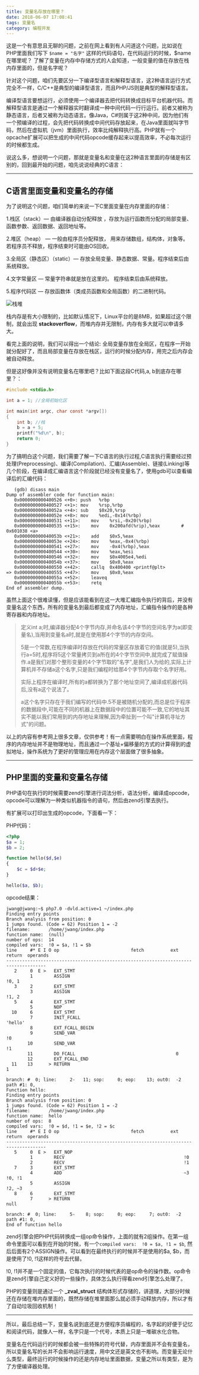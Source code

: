 ```yaml
---
title: 变量名存放在哪里？
date: 2018-06-07 17:08:41
tags: 变量名
category: 编程开发
---
```


这是一个有意思且无聊的问题，之前在网上看到有人问道这个问题，比如说在PHP里面我们写下 ```$name = "名字"``` 这样的代码语句，在代码运行的时候，$name 在哪里呢？ 了解了变量在内存中存储方式的人会知道，一般变量的值在存放在栈内存里面的，但是名字呢？

针对这个问题，咱们先要区分一下编译型语言和解释型语言，这2种语言运行方式完全不一样，C/C++是典型的编译型语言，而且PHP/JS则是典型的解释型语言。

<!--more-->

编译型语言要想运行，必须使用一个编译器去把代码转换成目标平台机器代码。而解释型语言是通过一个解释器实时翻译成一种中间代码一行行运行。前者又被称为静态语言，后者又被称为动态语言。像Java，C#则属于这2种中间，因为他们有一个预编译的过程，会先把代码转换成中间代码存放起来，在Java里面就叫字节码，然后在虚拟机（jvm）里面执行，效率比纯解释执行高。PHP就有一个opcache扩展可以把生成的中间代码opcode缓存起来以提高效率，不必每次运行的时候都生成。

说这么多，想说明一个问题，那就是变量名和变量在这2种语言里面的存储是有区别的，回到最开始的问题，咱先说说经典的C语言：

---

## C语言里面变量和变量名的存储

为了说明这个问题，咱们简单的来说一下C里面变量在内存里面的存储：

1.栈区（stack）— 由编译器自动分配释放 ，存放为运行函数而分配的局部变量、函数参数、返回数据、返回地址等。

2.堆区（heap） — 一般由程序员分配释放， 用来存储数组，结构体，对象等。若程序员不释放，程序结束时可能由OS回收。

3.全局区（静态区）（static）— 存放全局变量、静态数据、常量。程序结束后由系统释放。

4.文字常量区 — 常量字符串就是放在这里的。 程序结束后由系统释放。

5.程序代码区 — 存放函数体（类成员函数和全局函数）的二进制代码。

![栈堆](http://ww1.sinaimg.cn/mw690/5f6e3e27ly1fxehedktbwj20u70fn75i.jpg)

栈内存是有大小限制的，比如默认情况下，Linux平台的是8MB，如果超过这个限制，就会出现 **stackoverflow**，而堆内存并无限制，内存有多大就可以申请多大。

看完上面的说明，我们可以得出一个结论: 全局变量存放在全局区，在程序一开始就分配好了，而且局部变量在存放在栈区，运行的时候分配内存，用完之后内存会被自动释放。

但是这好像并没有说明变量名在哪里吧？比如下面这段C代码,a, b到底存在哪里？：

```C
#include <stdio.h>

int a = 1; //全局初始化区

int main(int argc, char const *argv[])
{
    int b; //栈
    b = a + 5;
    printf("%d\n", b);
    return 0;
}
```

为了搞明白这个问题，我们需要了解一下C语言的执行过程,C语言执行需要经过预处理(Preprocessing)、编译(Compilation)、汇编(Assemble)、链接(Linking)等几个阶段，在编译成汇编语言这个阶段就已经没有变量名了，使用gdb可以查看编译后的汇编代码：

```AS
   (gdb) disass main
Dump of assembler code for function main:
   0x0000000000400526 <+0>:	push   %rbp
   0x0000000000400527 <+1>:	mov    %rsp,%rbp
   0x000000000040052a <+4>:	sub    $0x20,%rsp
   0x000000000040052e <+8>:	mov    %edi,-0x14(%rbp)
   0x0000000000400531 <+11>:	mov    %rsi,-0x20(%rbp)
   0x0000000000400535 <+15>:	mov    0x200afd(%rip),%eax        # 0x601038 <a>
   0x000000000040053b <+21>:	add    $0x5,%eax
   0x000000000040053e <+24>:	mov    %eax,-0x4(%rbp)
   0x0000000000400541 <+27>:	mov    -0x4(%rbp),%eax
   0x0000000000400544 <+30>:	mov    %eax,%esi
   0x0000000000400546 <+32>:	mov    $0x4005e4,%edi
   0x000000000040054b <+37>:	mov    $0x0,%eax
   0x0000000000400550 <+42>:	callq  0x400400 <printf@plt>
=> 0x0000000000400555 <+47>:	mov    $0x0,%eax
   0x000000000040055a <+52>:	leaveq 
   0x000000000040055b <+53>:	retq   
End of assembler dump.
```

虽然上面这个很难读懂，但是应该能看到在这一大堆汇编指令执行的背后，并没有变量名这个东西，所有的变量名到最后都变成了内存地址，汇编指令操作的是各种寄存器和内存地址。

>定义int a;时,编译器分配4个字节内存,并命名该4个字节的空间名字为a(即变量名),当用到变量名a时,就是在使用那4个字节的内存空间。 
>
>5是一个常数,在程序编译时存放在代码的常量区存放着它的值(就是5),当执行a=5时,程序将5这个常量拷贝到a所在的4个字节空间中,就完成了赋值操作.a是我们对那个整形变量的4个字节取的"名字",是我们人为给的,实际上计算机并不存储a这个名字,只是我们编程时给那4个字节内存取个名字好用。
>
>实际上程序在编译时,所有的a都转换为了那个地址空间了,编译成机器代码后,没有a这个说法了。
>
>a这个名字只存在于我们编写的代码中.5不是被随机分配的,而总是位于程序的数据段中,可能在不同的机器上在数据段中的位置可能不一致,它的地址其实不能以我们常用到的内存地址来理解,因为牵扯到一个叫"计算机寻址方式"的问题。

以上的内容有参考网上很多文章，仅供参考！有一点需要明白在操作系统里面，程序的内存地址并不是物理地址，而且通过一个基址+偏移量的方式的计算得到的虚拟地址，操作系统为了更好的管理应用在内存这个层面做了很多抽象。

---

## PHP里面的变量和变量名存储

PHP语句在执行的时候需要zend引擎进行词法分析，语法分析，编译成opcode，opcode可以理解为一种类似机器指令的语句，然后由zend引擎去执行。

有扩展可以打印出生成的opcode，下面看一下：

PHP代码：
```php
<?php
$a = 1;
$b = 2;

function hello($d,$e)
{
    $c = $d+$e;
}

hello($a, $b);
```

opcode结果：
```shell
jwang@jwang:~$ php7.0 -dvld.active=1 ~/index.php 
Finding entry points
Branch analysis from position: 0
1 jumps found. (Code = 62) Position 1 = -2
filename:       /home/jwang/index.php
function name:  (null)
number of ops:  14
compiled vars:  !0 = $a, !1 = $b
line     #* E I O op                           fetch          ext  return  operands
-------------------------------------------------------------------------------------
   2     0  E >   EXT_STMT                                                 
         1        ASSIGN                                                   !0, 1
   3     2        EXT_STMT                                                 
         3        ASSIGN                                                   !1, 2
   5     4        EXT_STMT                                                 
         5        NOP                                                      
  10     6        EXT_STMT                                                 
         7        INIT_FCALL                                               'hello'
         8        EXT_FCALL_BEGIN                                          
         9        SEND_VAR                                                 !0
        10        SEND_VAR                                                 !1
        11        DO_FCALL                                      0          
        12        EXT_FCALL_END                                            
  11    13      > RETURN                                                   1

branch: #  0; line:     2-   11; sop:     0; eop:    13; out0:  -2
path #1: 0, 
Function hello:
Finding entry points
Branch analysis from position: 0
1 jumps found. (Code = 62) Position 1 = -2
filename:       /home/jwang/index.php
function name:  hello
number of ops:  8
compiled vars:  !0 = $d, !1 = $e, !2 = $c
line     #* E I O op                           fetch          ext  return  operands
-------------------------------------------------------------------------------------
   5     0  E >   EXT_NOP                                                  
         1        RECV                                             !0      
         2        RECV                                             !1      
   7     3        EXT_STMT                                                 
         4        ADD                                              ~3      !0, !1
         5        ASSIGN                                                   !2, ~3
   8     6        EXT_STMT                                                 
         7      > RETURN                                                   null

branch: #  0; line:     5-    8; sop:     0; eop:     7; out0:  -2
path #1: 0, 
End of function hello
```
zend引擎会把PHP代码转换成一组op命令操作，上面的就有2组操作。在第一组命令里面可以看到在开始的时候，有一个```compiled vars:  !0 = $a, !1 = $b```, 然后后面有2个ASSIGN操作。可以看到在最终执行的时候并不是使用的$a, $b，而是使用了!0, !1这样的符号去代替。

!0, !1并不是一个固定的值，它每次执行的时候代表的是op命令的操作数。op命令是zend引擎自己定义好的一些操作，具体怎么执行得看zend引擎怎么处理了。

PHP的变量则是通过一个 **_zval_struct** 结构体形式存储的，讲道理，大部分时候还在存储在堆内存里面的，既然存储在堆里面那么就必须手动释放内存，所以才有了自动垃圾回收机制！

---

所以，最后总结一下，变量名说到底还是方便程序员编程的，名字起的好便于记忆和阅读代码，就像人一样，名字只是一个代号，本质上只是一堆碳水化合物。

变量名在代码运行的时候都会被一些特殊的符号代替，内存里面并不会有变量名，所以变量名写的长并不会影响运行速度，用中文还是英文也不影响。而变量无论什么类型，最终运行的时候操作的还是内存地址里面数据，变量之所以有类型，是为了方便编译器处理。





